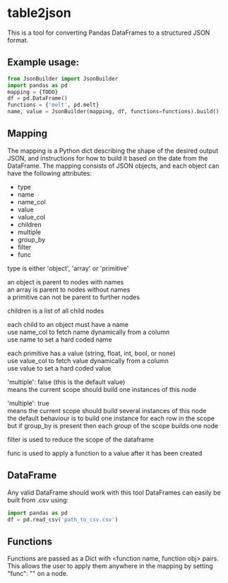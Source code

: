 # table2json
This is a tool for converting Pandas DataFrames to a structured JSON format.


## Example usage:
```Python
from JsonBuilder import JsonBuilder
import pandas as pd
mapping = {TODO}
df = pd.DataFrame()
functions = {'melt', pd.melt}
name, value = JsonBuilder(mapping, df, functions=functions).build()
```

## Mapping
The mapping is a Python dict describing the shape of the desired output JSON, and instructions for how to build it based on the date from the DataFrame. The mapping consists of JSON objects, and each object can have the following attributes:
  
- type  
- name  
- name_col  
- value  
- value_col  
- children  
- multiple  
- group_by  
- filter  
- func  
  
type is either 'object', 'array' or 'primitive'  
  
an object is parent to nodes with names  
an array is parent to nodes without names  
a primitive can not be parent to further nodes  
  
children is a list of all child nodes  
  
each child to an object must have a name  
use name_col to fetch name dynamically from a column  
use name to set a hard coded name  
  
each primitive has a value (string, float, int, bool, or none)  
use value_col to fetch value dynamically from a column  
use value to set a hard coded value  
  
'multiple': false	(this is the default value)  
means the current scope should build one instances of this node  
  
'multiple': true  
means the current scope should build several instances of this node  
the default behaviour is to build one instance for each row in the scope  
but if group_by is present then each _group_ of the scope builds one node  
  
filter is used to reduce the scope of the dataframe

func is used to apply a function to a value after it has been created

## DataFrame
Any valid DataFrame should work with this tool
DataFrames can easily be built from .csv using:
```Python
import pandas as pd
df = pd.read_csv('path_to_csv.csv')
```

## Functions
Functions are passed as a Dict with <function name, function obj> pairs.
This allows the user to apply them anywhere in the mapping by setting 
"func": "<function name>" 
on a node.
